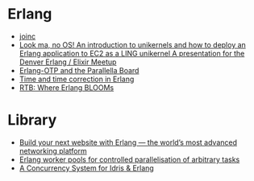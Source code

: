 Erlang
======
* [joinc](http://www.joinc.co.kr/modules/moniwiki/wiki.php/Site/Erlang)
* [Look ma, no OS! An introduction to unikernels and how to deploy an Erlang application to EC2 as a LING unikernel A presentation for the Denver Erlang / Elixir Meetup](http://slides.com/technolo-g/intro-to-unikernels-and-erlang-on-xen-ling-demo#/)
* [Erlang-OTP and the Parallella Board](https://www.parallella.org/2015/03/20/erlang-otp-and-the-parallella-board/)
* [Time and time correction in Erlang](http://www.erlang.org/doc/apps/erts/time_correction.html)
* [RTB: Where Erlang BLOOMs](http://ferd.ca/rtb-where-erlang-blooms.html)

# Library
* [Build your next website with Erlang — the world’s most advanced networking platform](http://chicagoboss.org/)
* [Erlang worker pools for controlled parallelisation of arbitrary tasks](https://github.com/g-andrade/taskforce)
* [A Concurrency System for Idris & Erlang](http://lenary.co.uk/publications/dissertation/)